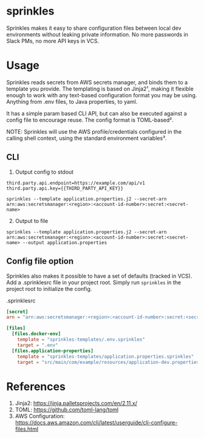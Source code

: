 # sprinkles

Sprinkles makes it easy to share configuration files between local dev
environments without leaking private information. No more passwords in Slack
PMs, no more API keys in VCS.

# Usage

Sprinkles reads secrets from AWS secrets manager, and binds them to a template
you provide. The templating is based on Jinja2¹, making it flexible enough to
work with any text-based configuration format you may be using. Anything from
.env files, to Java properties, to yaml.

It has a simple param based CLI API, but can also be executed against a config
file to encourage reuse. The config format is TOML-based².

NOTE: Sprinkles will use the AWS profile/credentials configured in the calling shell
context, using the standard environment variables³.

## CLI

1. Output config to stdout

```properties
third.party.api.endpoint=https://example.com/api/v1
third.party.api.key={{THIRD_PARTY_API_KEY}}
```

```
sprinkles --template application.properties.j2 --secret-arn arn:aws:secretsmanager:<region>:<account-id-number>:secret:<secret-name>
```

2. Output to file

```
sprinkles --template application.properties.j2 --secret-arn arn:aws:secretsmanager:<region>:<account-id-number>:secret:<secret-name> --output application.properties
```

## Config file option

Sprinkles also makes it possible to have a set of defaults (tracked in VCS).
Add a .sprinklesrc file in your project root. Simply run `sprinkles` in the
project root to initialize the config.


.sprinklesrc
```toml
[secret]
arn = "arn:aws:secretsmanager:<region>:<account-id-number>:secret:<secret-name>"

[files]
  [files.docker-env]
    template = "sprinkles-templates/.env.sprinkles"
    target = ".env"
  [files.application-properties]
    template = "sprinkles-templates/application.properties.sprinkles"
    target = "src/main/com/example/resources/application-dev.properties"
```

# References

1. Jinja2: https://jinja.palletsprojects.com/en/2.11.x/
2. TOML: https://github.com/toml-lang/toml
3. AWS Configuration: https://docs.aws.amazon.com/cli/latest/userguide/cli-configure-files.html
